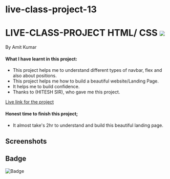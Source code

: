 # live-class-project-13
# LIVE-CLASS-PROJECT HTML/ CSS ![]("")
By Amit Kumar

#### What I have learnt in this project:
- This project helps me to understand different types of navbar, flex and also about positions.
- This project helps me how to build a beautiful website/Landing Page.
- It helps me to build confidence.
- Thanks to (HITESH SIR), who gave me this project.

[Live link for the project](live-class-project013.netlify.app)
#### Honest time to finish this project;
- It almost take's 2hr to understand and build this beautiful landing page.
 ## Screenshots
 [](https://live-class-project-09.netlify.app)
 









## Badge ##

![Badge](https://img.shields.io/badge/Project---13-orange)

